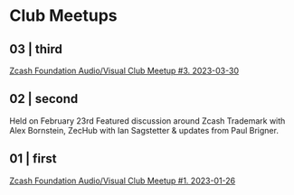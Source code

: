 # Club Meetups

## 03 | third

[Zcash Foundation Audio/Visual Club Meetup #3. 2023-03-30](https://www.youtube.com/watch?v=5j8qMop7IsI)

## 02 | second

Held on February 23rd Featured discussion around Zcash Trademark with Alex
Bornstein, ZecHub with Ian Sagstetter & updates from Paul Brigner.

## 01 | first

[Zcash Foundation Audio/Visual Club Meetup #1. 2023-01-26](https://www.youtube.com/watch?v=rVdONRg67aw)